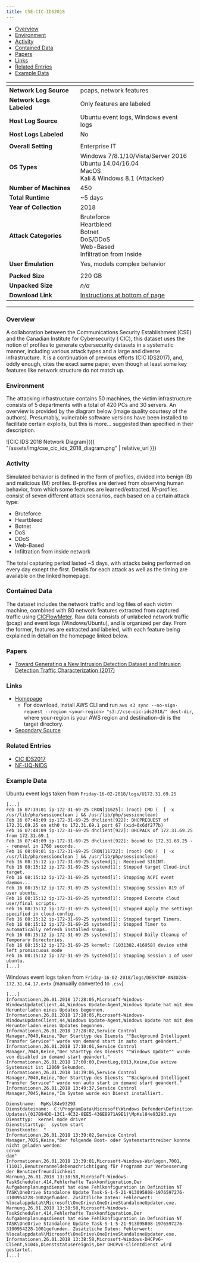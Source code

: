 ```yaml
---
title: CSE-CIC-IDS2018
---
```


- [Overview](#overview)
- [Environment](#environment)
- [Activity](#activity)
- [Contained Data](#contained-data)
- [Papers](#papers)
- [Links](#links)
- [Related Entries](#related-entries)
- [Example Data](#example-data)

| <!-- -->                 | <!-- -->                                                                                                 |
|--------------------------|----------------------------------------------------------------------------------------------------------|
| **Network Log Source**   | pcaps, network features                                                                                  |
| **Network Logs Labeled** | Only features are labeled                                                                                |
| **Host Log Source**      | Ubuntu event logs, Windows event logs                                                                    |
| **Host Logs Labeled**    | No                                                                                                       |
|                          |                                                                                                          |
| **Overall Setting**      | Enterprise IT                                                                                            |
| **OS Types**             | Windows 7/8.1/10/Vista/Server 2016 <br> Ubuntu 14.04/16.04 <br> MacOS<br/> Kali & Windows 8.1 (Attacker) |
| **Number of Machines**   | 450                                                                                                      |
| **Total Runtime**        | ~5 days                                                                                                  |
| **Year of Collection**   | 2018                                                                                                     |
| **Attack Categories**    | Bruteforce<br/>Heartbleed<br/>Botnet<br/>DoS/DDoS<br/>Web-Based<br/>Infiltration from Inside             |
| **User Emulation**       | Yes, models complex behavior                                                                             |
|                          |                                                                                                          |
| **Packed Size**          | 220 GB                                                                                                   |
| **Unpacked Size**        | _n/a_                                                                                                    |
| **Download Link**        | [Instructions at bottom of page](https://www.unb.ca/cic/datasets/ids-2018.html)                          |

***

### Overview

A collaboration between the Communications Security Establishment (CSE) and the Canadian Institute for Cybersecurity (
CIC), this dataset uses the notion of profiles to generate cybersecurity datasets in a systematic manner, including
various attack types and a large and diverse infrastructure.
It is a continuation of previous efforts (CIC IDS2017), and, oddly enough, cites the exact same paper, even though at
least some key features like network structure do not match up.

### Environment

The attacking infrastructure contains 50 machines, the victim infrastructure consists of 5 departments with a total of
420 PCs and 30 servers.
An overview is provided by the diagram below (image quality courtesy of the authors).
Presumably, vulnerable software versions have been installed to facilitate certain exploits, but this is more...
suggested than specified in their description.

![CIC IDS 2018 Network Diagram]({{ "/assets/img/cse_cic_ids_2018_diagram.png" | relative_url }})

### Activity

Simulated behavior is defined in the form of profiles, divided into benign (B) and malicious (M) profiles.
B-profiles are derived from observing human behavior, from which some features are learned/extracted.
M-profiles consist of seven different attack scenarios, each based on a certain attack type:

- Bruteforce
- Heartbleed
- Botnet
- DoS
- DDoS
- Web-Based
- Infiltration from inside network

The total capturing period lasted ~5 days, with attacks being performed on every day except the first.
Details for each attack as well as the timing are available on the linked homepage.

### Contained Data

The dataset includes the network traffic and log files of each victim machine, combined with 80 network features
extracted from captured traffic using [CICFlowMeter](https://www.unb.ca/cic/research/applications.html#CICFlowMeter).
Raw data consists of unlabeled network traffic (pcap) and event logs (Windows/Ubuntu), and is organized per day.
From the former, features are extracted and labeled, with each feature being explained in detail on the homepage linked
below.

### Papers

- [Toward Generating a New Intrusion Detection Dataset and Intrusion Detection Traffic Characterization (2017)](https://doi.org/10.5220/0006639801080116)

### Links

- [Homepage](https://www.unb.ca/cic/datasets/ids-2018.html)
    - For download, install AWS CLI and
      run `aws s3 sync --no-sign-request --region <your-region> "s3://cse-cic-ids2018/" dest-dir`, where your-region is
      your AWS region and destination-dir is the target directory.
- [Secondary Source](https://registry.opendata.aws/cse-cic-ids2018/)

### Related Entries
- [CIC IDS2017](cic_ids2017.md)
- [NF-UQ-NIDS](nf_uq_nids.md)

### Example Data

Ubuntu event logs taken from `Friday-16-02-2018/logs/U172.31.69.25`

```
[...]
Feb 16 07:39:01 ip-172-31-69-25 CRON[11625]: (root) CMD (  [ -x /usr/lib/php/sessionclean ] && /usr/lib/php/sessionclean)
Feb 16 07:48:09 ip-172-31-69-25 dhclient[922]: DHCPREQUEST of 172.31.69.25 on eth0 to 172.31.69.1 port 67 (xid=0x6df277b)
Feb 16 07:48:09 ip-172-31-69-25 dhclient[922]: DHCPACK of 172.31.69.25 from 172.31.69.1
Feb 16 07:48:09 ip-172-31-69-25 dhclient[922]: bound to 172.31.69.25 -- renewal in 1760 seconds.
Feb 16 08:09:01 ip-172-31-69-25 CRON[11722]: (root) CMD (  [ -x /usr/lib/php/sessionclean ] && /usr/lib/php/sessionclean)
Feb 16 08:15:12 ip-172-31-69-25 systemd[1]: Received SIGINT.
Feb 16 08:15:12 ip-172-31-69-25 systemd[1]: Stopped target Cloud-init target.
Feb 16 08:15:12 ip-172-31-69-25 systemd[1]: Stopping ACPI event daemon...
Feb 16 08:15:12 ip-172-31-69-25 systemd[1]: Stopping Session 819 of user ubuntu.
Feb 16 08:15:12 ip-172-31-69-25 systemd[1]: Stopped Execute cloud user/final scripts.
Feb 16 08:15:12 ip-172-31-69-25 systemd[1]: Stopped Apply the settings specified in cloud-config.
Feb 16 08:15:12 ip-172-31-69-25 systemd[1]: Stopped target Timers.
Feb 16 08:15:12 ip-172-31-69-25 systemd[1]: Stopped Timer to automatically refresh installed snaps.
Feb 16 08:15:12 ip-172-31-69-25 systemd[1]: Stopped Daily Cleanup of Temporary Directories.
Feb 16 08:15:12 ip-172-31-69-25 kernel: [1031302.416958] device eth0 left promiscuous mode
Feb 16 08:15:12 ip-172-31-69-25 systemd[1]: Stopping Session 1 of user ubuntu.
[...]
```

Windows event logs taken from `Friday-16-02-2018/logs/DESKTOP-AN3U28N-172.31.64.17.evtx` (manually converted to `.csv`)

```
[...]
Informationen,26.01.2018 17:28:05,Microsoft-Windows-WindowsUpdateClient,44,Windows Update-Agent,Windows Update hat mit dem Herunterladen eines Updates begonnen.
Informationen,26.01.2018 17:28:05,Microsoft-Windows-WindowsUpdateClient,44,Windows Update-Agent,Windows Update hat mit dem Herunterladen eines Updates begonnen.
Informationen,26.01.2018 17:28:02,Service Control Manager,7040,Keine,"Der Starttyp des Diensts ""Background Intelligent Transfer Service"" wurde von demand start in auto start geändert."
Informationen,26.01.2018 17:10:01,Service Control Manager,7040,Keine,"Der Starttyp des Diensts ""Windows Update"" wurde von disabled in demand start geändert."
Informationen,26.01.2018 17:00:00,EventLog,6013,Keine,Die aktive Systemzeit ist 12069 Sekunden.
Informationen,26.01.2018 14:39:06,Service Control Manager,7040,Keine,"Der Starttyp des Diensts ""Background Intelligent Transfer Service"" wurde von auto start in demand start geändert."
Informationen,26.01.2018 13:49:37,Service Control Manager,7045,Keine,"Im System wurde ein Dienst installiert.

Dienstname:  MpKsl84e93293
Dienstdateiname:  C:\ProgramData\Microsoft\Windows Defender\Definition Updates\{017B94DD-13C1-4C32-8EE5-436E8971A9E1}\MpKsl84e93293.sys
Diensttyp:  kernel mode driver
Dienststarttyp:  system start
Dienstkonto:  "
Informationen,26.01.2018 13:39:02,Service Control Manager,7026,Keine,"Der folgende Boot- oder Systemstarttreiber konnte nicht geladen werden: 
cdrom
dam"
Informationen,26.01.2018 13:39:01,Microsoft-Windows-Winlogon,7001,(1101),Benutzeranmeldebenachrichtigung für Programm zur Verbesserung der Benutzerfreundlichkeit
Warnung,26.01.2018 13:38:58,Microsoft-Windows-TaskScheduler,414,Fehlerhafte Taskkonfiguration,Der Aufgabenplanungsdienst hat eine Fehlkonfiguration in Definition NT TASK\OneDrive Standalone Update Task-S-1-5-21-913095808-1976597276-3100954228-1002gefunden. Zusätzliche Daten: Fehlerwert: %localappdata%\Microsoft\OneDrive\OneDriveStandaloneUpdater.exe.
Warnung,26.01.2018 13:38:58,Microsoft-Windows-TaskScheduler,414,Fehlerhafte Taskkonfiguration,Der Aufgabenplanungsdienst hat eine Fehlkonfiguration in Definition NT TASK\OneDrive Standalone Update Task-S-1-5-21-913095808-1976597276-3100954228-1001gefunden. Zusätzliche Daten: Fehlerwert: %localappdata%\Microsoft\OneDrive\OneDriveStandaloneUpdater.exe.
Informationen,26.01.2018 13:38:58,Microsoft-Windows-DHCPv6-Client,51046,Dienststatusereignis,Der DHCPv6-Clientdienst wird gestartet.
[...]
```